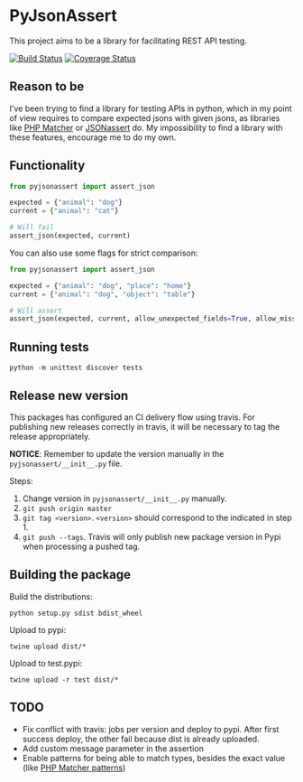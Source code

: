 # PyJsonAssert

This project aims to be a library for facilitating REST API testing.

[![Build Status](https://travis-ci.org/javierseixas/pyJsonAssert.svg?branch=master)](https://travis-ci.org/javierseixas/pyJsonAssert)
[![Coverage Status](https://coveralls.io/repos/github/javierseixas/pyJsonAssert/badge.svg?branch=master)](https://coveralls.io/github/javierseixas/pyJsonAssert?branch=master)

## Reason to be

I've been trying to find a library for testing APIs in python, which in my point of view requires to compare expected jsons with given jsons, as libraries like [PHP Matcher](https://github.com/coduo/php-matcher) or [JSONassert](https://github.com/skyscreamer/JSONassert) do.
My impossibility to find a library with these features, encourage me to do my own.

## Functionality

```python
from pyjsonassert import assert_json

expected = {"animal": "dog"}
current = {"animal": "cat"}

# Will fail
assert_json(expected, current)
```

You can also use some flags for strict comparison:

```python
from pyjsonassert import assert_json

expected = {"animal": "dog", "place": "home"}
current = {"animal": "dog", "object": "table"}

# Will assert
assert_json(expected, current, allow_unexpected_fields=True, allow_missing_fields=False)
```

## Running tests
```
python -m unittest discover tests
```


## Release new version

This packages has configured an CI delivery flow using travis. For publishing new releases correctly in travis, it will be necessary to tag the release appropriately.

**NOTICE**: Remember to update the version manually in the `pyjsonassert/__init__.py` file.

Steps:

1. Change version in `pyjsonassert/__init__.py` manually.
2. `git push origin master`
3. `git tag <version>`. `<version>` should correspond to the indicated in step 1.
4. `git push --tags`. Travis will only publish new package version in Pypi when processing a pushed tag.


## Building the package
Build the distributions:
```
python setup.py sdist bdist_wheel
```
Upload to pypi:
```
twine upload dist/*
```
Upload to test.pypi:
```
twine upload -r test dist/*
```


## TODO
* Fix conflict with travis: jobs per version and deploy to pypi. After first success deploy, the other fail because dist is already uploaded.
* Add custom message parameter in the assertion
* Enable patterns for being able to match types, besides the exact value (like [PHP Matcher patterns](https://github.com/coduo/php-matcher#available-patterns))